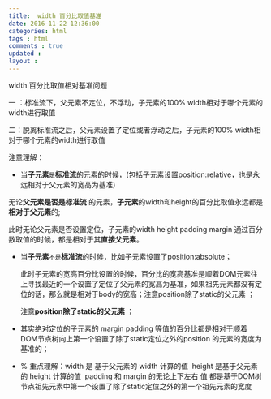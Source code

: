 ```yaml
---
title:  width 百分比取值基准 
date: 2016-11-22 12:36:00
categories: html
tags : html
comments : true 
updated : 
layout : 
---
```


width  百分比取值相对基准问题

一 ：标准流下，父元素不定位，不浮动，子元素的100% width相对于哪个元素的width进行取值

二：脱离标准流之后，父元素设置了定位或者浮动之后，子元素的100% width相对于哪个元素的width进行取值

注意理解：

*  当**子元素**`是`**标准流**的元素的时候，(包括子元素设置position:relative，也是永远相对于父元素的宽高为基准)

  无论**父元素是否是标准流** 的元素，**子元素**的width和height的百分比取值永远都是**相对于父元素**的;

此时无论父元素是否设置定位，子元素的width height padding margin 通过百分数取值的时候，都是相对于其**直接父元素**。

* 当**子元素**`不是`**标准流**的时候，比如子元素设置了position:absolute；

   此时子元素的宽高百分比设置的时候，百分比的宽高基准是顺着DOM元素往上寻找最近的一个设置了定位了父元素的宽高为基准，如果祖先元素都没有定位的话，那么就是相对于body的宽高；注意position除了static的父元素 ；

  注意**position除了static的父元素** ；

* 其实绝对定位的子元素的  margin  padding  等值的百分比都是相对于顺着DOM节点树向上第一个设置了除了static定位之外的position 的元素的宽度为基准的；

* % 重点理解：width 是 基于父元素的 width 计算的值 
  height 是基于父元素的 height 计算的值 
  padding 和 margin 的无论上下左右 值 都是基于DOM树节点祖先元素中第一个设置了除了static定位之外的第一个祖先元素的宽度 

  ​

  ​

  ​

  ​